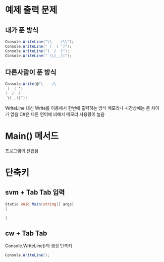 # 예제 출력 문제

## 내가 푼 방식
``` cs
Console.WriteLine("\\    /\\");
Console.WriteLine(" )  ( ')");
Console.WriteLine("(  /  )");
Console.WriteLine(" \\(__)|");
```

## 다른사람이 푼 방식
``` cs
Console.Write(@"\    /\
 )  ( ')
(  /  )
 \(__)|");
```

WriteLine 대신 Write를 이용해서 한번에 출력하는 방식
메모리나 시간상에는 큰 차이가 없음
C#은 다른 언어에 비해서 메모리 사용량이 높음

# Main() 메서드
프로그램의 진입점

# 단축키
## svm + Tab Tab 입력
``` cs
Static void Main(string[] args)
{

}
```

## cw + Tab Tab
Console.WriteLine()의 생성 단축키
``` cs
Console.WriteLine();
```

